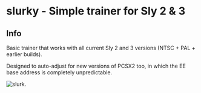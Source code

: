 # **slurky - Simple trainer for Sly 2 & 3**

## Info
Basic trainer that works with all current Sly 2 and 3 versions (NTSC + PAL + earlier builds).

Designed to auto-adjust for new versions of PCSX2 too, in which the EE base address is completely unpredictable.

<picture>
  <source media="(prefers-color-scheme: dark)" srcset="/media/slurk.png">
  <img alt="slurk.">
</picture>
